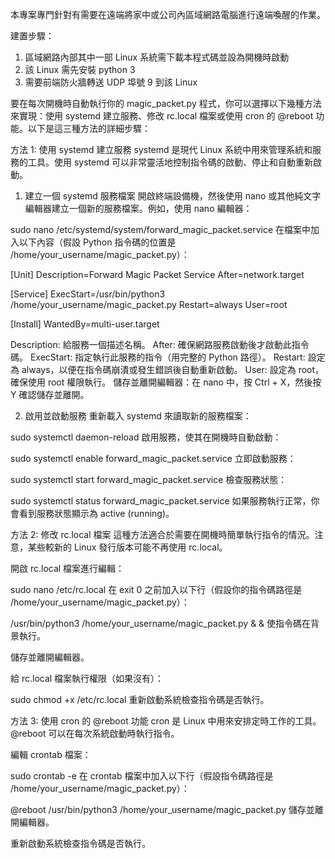 本專案專門針對有需要在遠端將家中或公司內區域網路電腦進行遠端喚醒的作業。

建置步驟：
  1. 區域網路內部其中一部 Linux 系統需下載本程式碼並設為開機時啟動
  2. 該 Linux 需先安裝 python 3
  3. 需要前端防火牆轉送 UDP 埠號 9 到該 Linux

要在每次開機時自動執行你的 magic_packet.py 程式，你可以選擇以下幾種方法來實現：使用 systemd 建立服務、修改 rc.local 檔案或使用 cron 的 @reboot 功能。以下是這三種方法的詳細步驟：

方法 1: 使用 systemd 建立服務
systemd 是現代 Linux 系統中用來管理系統和服務的工具。使用 systemd 可以非常靈活地控制指令碼的啟動、停止和自動重新啟動。

1. 建立一個 systemd 服務檔案
開啟終端設備機，然後使用 nano 或其他純文字編輯器建立一個新的服務檔案。例如，使用 nano 編輯器：

sudo nano /etc/systemd/system/forward_magic_packet.service
在檔案中加入以下內容（假設 Python 指令碼的位置是 /home/your_username/magic_packet.py）：

[Unit]
Description=Forward Magic Packet Service
After=network.target

[Service]
ExecStart=/usr/bin/python3 /home/your_username/magic_packet.py
Restart=always
User=root

[Install]
WantedBy=multi-user.target

Description: 給服務一個描述名稱。
After: 確保網路服務啟動後才啟動此指令碼。
ExecStart: 指定執行此服務的指令（用完整的 Python 路徑）。
Restart: 設定為 always，以便在指令碼崩潰或發生錯誤後自動重新啟動。
User: 設定為 root，確保使用 root 權限執行。
儲存並離開編輯器：在 nano 中，按 Ctrl + X，然後按 Y 確認儲存並離開。

2. 啟用並啟動服務
重新載入 systemd 來讀取新的服務檔案：

sudo systemctl daemon-reload
啟用服務，使其在開機時自動啟動：

sudo systemctl enable forward_magic_packet.service
立即啟動服務：

sudo systemctl start forward_magic_packet.service
檢查服務狀態：

sudo systemctl status forward_magic_packet.service
如果服務執行正常，你會看到服務狀態顯示為 active (running)。

方法 2: 修改 rc.local 檔案
這種方法適合於需要在開機時簡單執行指令的情況。注意，某些較新的 Linux 發行版本可能不再使用 rc.local。

開啟 rc.local 檔案進行編輯：

sudo nano /etc/rc.local
在 exit 0 之前加入以下行（假設你的指令碼路徑是 /home/your_username/magic_packet.py）：

/usr/bin/python3 /home/your_username/magic_packet.py &
& 使指令碼在背景執行。

儲存並離開編輯器。

給 rc.local 檔案執行權限（如果沒有）：

sudo chmod +x /etc/rc.local
重新啟動系統檢查指令碼是否執行。

方法 3: 使用 cron 的 @reboot 功能
cron 是 Linux 中用來安排定時工作的工具。@reboot 可以在每次系統啟動時執行指令。

編輯 crontab 檔案：

sudo crontab -e
在 crontab 檔案中加入以下行（假設指令碼路徑是 /home/your_username/magic_packet.py）：

@reboot /usr/bin/python3 /home/your_username/magic_packet.py
儲存並離開編輯器。

重新啟動系統檢查指令碼是否執行。
